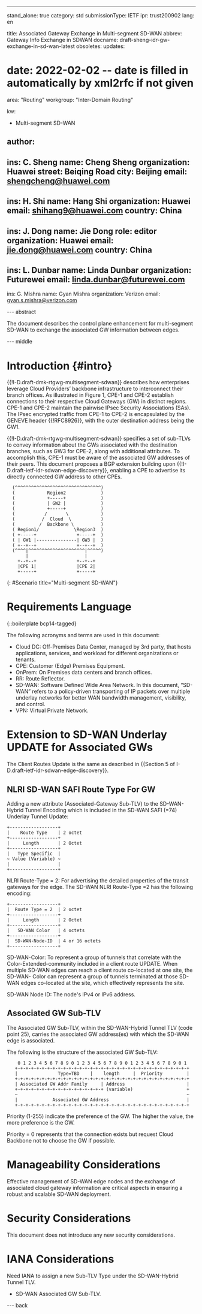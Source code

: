 ---
stand_alone: true
category: std
submissionType: IETF
ipr: trust200902
lang: en

title: Associated Gateway Exchange in Multi-segment SD-WAN
abbrev: Gateway Info Exchange in SDWAN
docname: draft-sheng-idr-gw-exchange-in-sd-wan-latest
obsoletes:
updates:
# date: 2022-02-02 -- date is filled in automatically by xml2rfc if not given

area: "Routing"
workgroup: "Inter-Domain Routing"

kw:
  - Multi-segment SD-WAN

author:
 -
  ins: C. Sheng
  name: Cheng Sheng
  organization: Huawei
  street: Beiqing Road
  city: Beijing
  email: shengcheng@huawei.com
 -
  ins: H. Shi
  name: Hang Shi
  organization: Huawei
  email: shihang9@huawei.com
  country: China
 -
  ins: J. Dong
  name: Jie Dong
  role: editor
  organization: Huawei
  email: jie.dong@huawei.com
  country: China
 -
  ins: L. Dunbar
  name: Linda Dunbar
  organization: Futurewei
  email: linda.dunbar@futurewei.com
 -
  ins: G. Mishra
  name: Gyan Mishra
  organization: Verizon
  email: gyan.s.mishra@verizon.com


--- abstract

The document describes the control plane enhancement for multi-segment SD-WAN to exchange the associated GW information between edges.

--- middle

# Introduction {#intro}

{{!I-D.draft-dmk-rtgwg-multisegment-sdwan}} describes how enterprises leverage Cloud Providers’ backbone infrastructure to interconnect their branch offices. As illustrated in Figure 1, CPE-1 and CPE-2 establish connections to their respective Cloud Gateways (GW) in distinct regions. CPE-1 and CPE-2 maintain the pairwise IPsec Security Associations (SAs). The IPsec encrypted traffic from CPE-1 to CPE-2 is encapsulated by the GENEVE header {{!RFC8926}}, with the outer destination address being the GW1.

{{!I-D.draft-dmk-rtgwg-multisegment-sdwan}} specifies a set of sub-TLVs to convey information about the GWs associated with the destination branches, such as GW3 for CPE-2, along with additional attributes. To accomplish this, CPE-1 must be aware of the associated GW addresses of their peers. This document proposes a BGP extension building upon {{!I-D.draft-ietf-idr-sdwan-edge-discovery}}, enabling a CPE to advertise its directly connected GW address to other CPEs.

~~~
  (^^^^^^^^^^^^^^^^^^^^^^^^^^^^^^^^)
  (            Region2             )
  (            +-----+             )
  (            | GW2 |             )
  (            +-----+             )
  (           /       \            )
  (          /  Cloud  \           )
  (         /  Backbone \          )
  ( Region1/             \Region3  )
  ( +-----+               +-----+  )
  ( | GW1 |---------------| GW3 |  )
  ( +--+--+               +--+--+  )
  (^^^^|^^^^^^^^^^^^^^^^^^^^^|^^^^^)
       |                     |
    +--+--+               +--+--+
    |CPE 1|               |CPE 2|
    +-----+               +-----+
~~~
{: #Scenario  title="Multi-segment SD-WAN"}

# Requirements Language

{::boilerplate bcp14-tagged}

The following acronyms and terms are used in this document:

- Cloud DC: Off-Premises Data Center, managed by 3rd party, that hosts applications, services, and workload for different organizations or tenants.
- CPE: Customer (Edge) Premises Equipment.
- OnPrem: On Premises data centers and branch offices.
- RR: Route Reflector.
- SD-WAN: Software Defined Wide Area Network. In this document, “SD-WAN” refers to a policy-driven transporting of IP packets over multiple underlay networks for better WAN bandwidth management, visibility, and control.
- VPN: Virtual Private Network.

# Extension to SD-WAN Underlay UPDATE for Associated GWs

The Client Routes Update is the same as described in {{Section 5 of I-D.draft-ietf-idr-sdwan-edge-discovery}}.

## NLRI SD-WAN SAFI Route Type For GW

Adding a new attribute (Associated-Gateway Sub-TLV) to the SD-WAN-Hybrid Tunnel Encoding which is included in the SD-WAN SAFI (=74) Underlay Tunnel Update:

~~~
+------------------+
|    Route Type    | 2 octet
+------------------+
|     Length       | 2 Octet
+------------------+
|   Type Specific  |
~ Value (Variable) ~
|                  |
+------------------+
~~~

NLRI Route-Type = 2: For advertising the detailed properties of the transit gateways for the edge. The SD-WAN NLRI Route-Type =2 has the following encoding:

~~~
+------------------+
|  Route Type = 2  | 2 octet
+------------------+
|     Length       | 2 Octet
+------------------+
|   SD-WAN Color   | 4 octets
+------------------+
|  SD-WAN-Node-ID  | 4 or 16 octets
+------------------+
~~~

SD-WAN-Color: To represent a group of tunnels that correlate with the Color-Extended-community included in a client route UPDATE. When multiple SD-WAN edges can reach a client route co-located at one site, the SD-WAN- Color can represent a group of tunnels terminated at those SD-WAN edges co-located at the site, which effectively represents the site.

SD-WAN Node ID: The node's IPv4 or IPv6 address.

## Associated GW Sub-TLV

The Associated GW Sub-TLV, within the SD-WAN-Hybrid Tunnel TLV (code point 25), carries the associated GW address(es) with which the SD-WAN edge is associated.

The following is the structure of the associated GW Sub-TLV:

~~~
    0 1 2 3 4 5 6 7 8 9 0 1 2 3 4 5 6 7 8 9 0 1 2 3 4 5 6 7 8 9 0 1
   +-+-+-+-+-+-+-+-+-+-+-+-+-+-+-+-+-+-+-+-+-+-+-+-+-+-+-+-+-+-+-+-+
   |               Type=TBD    |    length     |  Priority         |
   +-+-+-+-+-+-+-+-+-+-+-+-+-+-+-+-+-+-+-+-+-+-+-+-+-+-+-+-+-+-+-+-+
   | Associated GW Addr Family     | Address                       |
   +-+-+-+-+-+-+-+-+-+-+-+-+-+-+-+-+ (variable)                    +
   ~                                                               ~
   |             Associated GW Address                             |
   +-+-+-+-+-+-+-+-+-+-+-+-+-+-+-+-+-+-+-+-+-+-+-+-+-+-+-+-+-+-+-+-+
~~~

Priority (1-255) indicate the preference of the GW. The higher the value, the more preference is the GW.

Priority = 0 represents that the connection exists but request Cloud Backbone not to choose the GW if possible.

# Manageability Considerations

Effective management of SD-WAN edge nodes and the exchange of associated cloud gateway information are critical aspects in ensuring a robust and scalable SD-WAN deployment.

# Security Considerations

This document does not introduce any new security considerations.

# IANA Considerations

Need IANA to assign a new Sub-TLV Type under the SD-WAN-Hybrid Tunnel TLV.

- SD-WAN Associated GW Sub-TLV.

--- back
